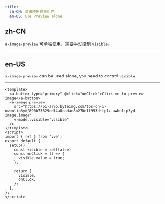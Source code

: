 ```yaml
title:
  zh-CN: 单独使用预览组件
  en-US: Use Preview alone
```

## zh-CN

`a-image-preview` 可单独使用，需要手动控制 `visible`。

---

## en-US

`a-image-preview` can be used alone, you need to control `visible`.

---

```vue
<template>
  <a-button type="primary" @click="onClick">Click me to preview image</a-button>
  <a-image-preview
    src="https://p1-arco.byteimg.com/tos-cn-i-uwbnlip3yd/890b73629ed64a8cadae8b270e1f993d~tplv-uwbnlip3yd-image.image"
    v-model:visible="visible"
  />
</template>
<script>
import { ref } from 'vue';
export default {
  setup() {
    const visible = ref(false)
    const onClick = () => {
      visible.value = true;
    };

    return {
      visible,
      onClick,
    };
  },
};
</script>
```
